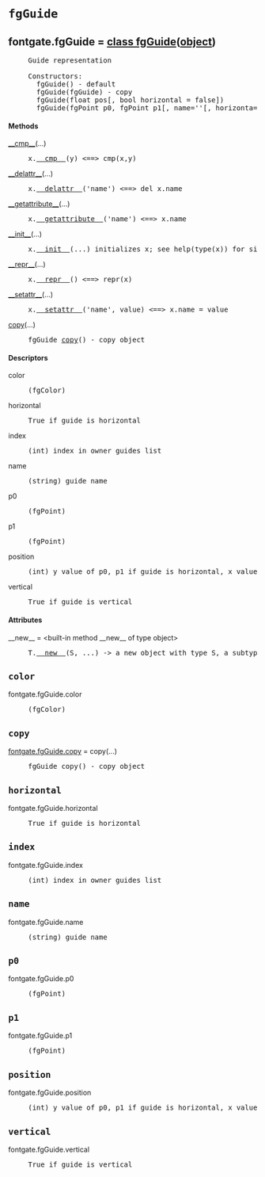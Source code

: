 

<a name="fontgate.fgGuide"></a>

# `fgGuide`


<dt class="class"><h2><span class="class-name">fontgate.fgGuide</span> = <a name="fontgate.fgGuide" href="#fontgate.fgGuide">class fgGuide</a>(<a href="./__builtin__.html#object">object</a>)</h2></dt><dd class="class"><dd>


<pre class="doc" markdown="0">Guide representation

Constructors:
  fgGuide() - default
  fgGuide(fgGuide) - copy
  fgGuide(float pos[, bool horizontal = false])
  fgGuide(fgPoint p0, fgPoint p1[, name=''[, horizonta=false[, color=fgColor]]])</pre>


</dd><h4 class="head-methods">Methods </h4><dl class="function"><dt><a name="fgGuide-__cmp__" href="#fgGuide-__cmp__"><span class="function-name">__cmp__</span></a><span class="argspec">(...)</span></dt><dd>

<pre class="doc" markdown="0">x.<a href="#fontgate.fgGuide-__cmp__">__cmp__</a>(y) <==> cmp(x,y)</pre>

</dd></dl>
<dl class="function"><dt><a name="fgGuide-__delattr__" href="#fgGuide-__delattr__"><span class="function-name">__delattr__</span></a><span class="argspec">(...)</span></dt><dd>

<pre class="doc" markdown="0">x.<a href="#fontgate.fgGuide-__delattr__">__delattr__</a>('name') <==> del x.name</pre>

</dd></dl>
<dl class="function"><dt><a name="fgGuide-__getattribute__" href="#fgGuide-__getattribute__"><span class="function-name">__getattribute__</span></a><span class="argspec">(...)</span></dt><dd>

<pre class="doc" markdown="0">x.<a href="#fontgate.fgGuide-__getattribute__">__getattribute__</a>('name') <==> x.name</pre>

</dd></dl>
<dl class="function"><dt><a name="fgGuide-__init__" href="#fgGuide-__init__"><span class="function-name">__init__</span></a><span class="argspec">(...)</span></dt><dd>

<pre class="doc" markdown="0">x.<a href="#fontgate.fgGuide-__init__">__init__</a>(...) initializes x; see help(type(x)) for signature</pre>

</dd></dl>
<dl class="function"><dt><a name="fgGuide-__repr__" href="#fgGuide-__repr__"><span class="function-name">__repr__</span></a><span class="argspec">(...)</span></dt><dd>

<pre class="doc" markdown="0">x.<a href="#fontgate.fgGuide-__repr__">__repr__</a>() <==> repr(x)</pre>

</dd></dl>
<dl class="function"><dt><a name="fgGuide-__setattr__" href="#fgGuide-__setattr__"><span class="function-name">__setattr__</span></a><span class="argspec">(...)</span></dt><dd>

<pre class="doc" markdown="0">x.<a href="#fontgate.fgGuide-__setattr__">__setattr__</a>('name', value) <==> x.name = value</pre>

</dd></dl>
<dl class="function"><dt><a name="fgGuide-copy" href="#fgGuide-copy"><span class="function-name">copy</span></a><span class="argspec">(...)</span></dt><dd>

<pre class="doc" markdown="0">fgGuide <a href="#fontgate.fgGuide-copy">copy</a>() - copy object</pre>

</dd></dl>

  <h4 class="head-desc">Descriptors </h4><dl class="descriptor"><dt>color</dt>
<dd>

<pre class="doc" markdown="0">(fgColor)</pre>

</dd>
</dl>
<dl class="descriptor"><dt>horizontal</dt>
<dd>

<pre class="doc" markdown="0">True if guide is horizontal</pre>

</dd>
</dl>
<dl class="descriptor"><dt>index</dt>
<dd>

<pre class="doc" markdown="0">(int) index in owner guides list</pre>

</dd>
</dl>
<dl class="descriptor"><dt>name</dt>
<dd>

<pre class="doc" markdown="0">(string) guide name</pre>

</dd>
</dl>
<dl class="descriptor"><dt>p0</dt>
<dd>

<pre class="doc" markdown="0">(fgPoint)</pre>

</dd>
</dl>
<dl class="descriptor"><dt>p1</dt>
<dd>

<pre class="doc" markdown="0">(fgPoint)</pre>

</dd>
</dl>
<dl class="descriptor"><dt>position</dt>
<dd>

<pre class="doc" markdown="0">(int) y value of p0, p1 if guide is horizontal, x value - if vertical, none if guide nor horizontal/vertical</pre>

</dd>
</dl>
<dl class="descriptor"><dt>vertical</dt>
<dd>

<pre class="doc" markdown="0">True if guide is vertical</pre>

</dd>
</dl>

  <h4 class="head-attrs">Attributes </h4><dl><dt><span class="other-name">__new__</span> = &lt;built-in method __new__ of type object&gt;<dd>

<pre class="doc" markdown="0">T.<a href="#fontgate.fgGuide-__new__">__new__</a>(S, ...) -> a new object with type S, a subtype of T</pre>

</dd></dl>
</dd>


<a name="fontgate.fgGuide.color"></a>

## `color`


<dl class="descriptor"><dt>fontgate.fgGuide.color</dt>
<dd>

<pre class="doc" markdown="0">(fgColor)</pre>

</dd>
</dl>



<a name="fontgate.fgGuide.copy"></a>

## `copy`


<dl class="function"><dt><a name="-fontgate.fgGuide.copy" href="#-fontgate.fgGuide.copy"><span class="function-name">fontgate.fgGuide.copy</span></a> = copy<span class="argspec">(...)</span></dt><dd>

<pre class="doc" markdown="0">fgGuide copy() - copy object</pre>

</dd></dl>



<a name="fontgate.fgGuide.horizontal"></a>

## `horizontal`


<dl class="descriptor"><dt>fontgate.fgGuide.horizontal</dt>
<dd>

<pre class="doc" markdown="0">True if guide is horizontal</pre>

</dd>
</dl>



<a name="fontgate.fgGuide.index"></a>

## `index`


<dl class="descriptor"><dt>fontgate.fgGuide.index</dt>
<dd>

<pre class="doc" markdown="0">(int) index in owner guides list</pre>

</dd>
</dl>



<a name="fontgate.fgGuide.name"></a>

## `name`


<dl class="descriptor"><dt>fontgate.fgGuide.name</dt>
<dd>

<pre class="doc" markdown="0">(string) guide name</pre>

</dd>
</dl>



<a name="fontgate.fgGuide.p0"></a>

## `p0`


<dl class="descriptor"><dt>fontgate.fgGuide.p0</dt>
<dd>

<pre class="doc" markdown="0">(fgPoint)</pre>

</dd>
</dl>



<a name="fontgate.fgGuide.p1"></a>

## `p1`


<dl class="descriptor"><dt>fontgate.fgGuide.p1</dt>
<dd>

<pre class="doc" markdown="0">(fgPoint)</pre>

</dd>
</dl>



<a name="fontgate.fgGuide.position"></a>

## `position`


<dl class="descriptor"><dt>fontgate.fgGuide.position</dt>
<dd>

<pre class="doc" markdown="0">(int) y value of p0, p1 if guide is horizontal, x value - if vertical, none if guide nor horizontal/vertical</pre>

</dd>
</dl>



<a name="fontgate.fgGuide.vertical"></a>

## `vertical`


<dl class="descriptor"><dt>fontgate.fgGuide.vertical</dt>
<dd>

<pre class="doc" markdown="0">True if guide is vertical</pre>

</dd>
</dl>

